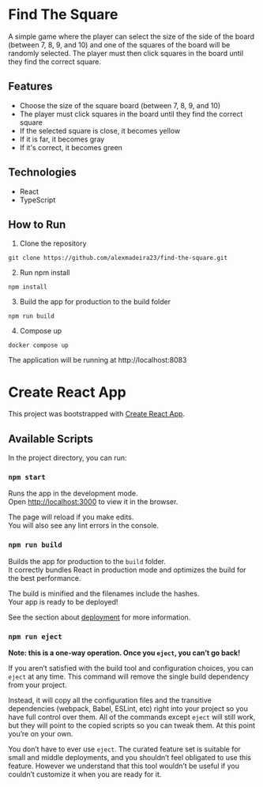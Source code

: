 # Find The Square

A simple game where the player can select the size of the side of the board (between 7, 8, 9, and 10) and one of the squares of the board will be randomly selected. The player must then click squares in the board until they find the correct square. 

## Features

- Choose the size of the square board (between 7, 8, 9, and 10)
- The player must click squares in the board until they find the correct square
- If the selected square is close, it becomes yellow
- If it is far, it becomes gray
- If it's correct, it becomes green

## Technologies

- React
- TypeScript

## How to Run

1. Clone the repository
```
git clone https://github.com/alexmadeira23/find-the-square.git
```
2. Run npm install
```
npm install
```
3. Build the app for production to the build folder
```
npm run build
```
4. Compose up
```
docker compose up
```

The application will be running at http://localhost:8083

# Create React App

This project was bootstrapped with [Create React App](https://github.com/facebook/create-react-app).

## Available Scripts

In the project directory, you can run:

### `npm start`

Runs the app in the development mode.\
Open [http://localhost:3000](http://localhost:3000) to view it in the browser.

The page will reload if you make edits.\
You will also see any lint errors in the console.

### `npm run build`

Builds the app for production to the `build` folder.\
It correctly bundles React in production mode and optimizes the build for the best performance.

The build is minified and the filenames include the hashes.\
Your app is ready to be deployed!

See the section about [deployment](https://facebook.github.io/create-react-app/docs/deployment) for more information.

### `npm run eject`

**Note: this is a one-way operation. Once you `eject`, you can’t go back!**

If you aren’t satisfied with the build tool and configuration choices, you can `eject` at any time. This command will remove the single build dependency from your project.

Instead, it will copy all the configuration files and the transitive dependencies (webpack, Babel, ESLint, etc) right into your project so you have full control over them. All of the commands except `eject` will still work, but they will point to the copied scripts so you can tweak them. At this point you’re on your own.

You don’t have to ever use `eject`. The curated feature set is suitable for small and middle deployments, and you shouldn’t feel obligated to use this feature. However we understand that this tool wouldn’t be useful if you couldn’t customize it when you are ready for it.

